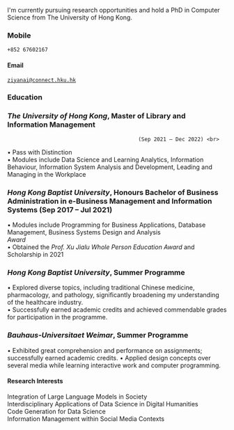 
I'm currently pursuing research opportunities and hold a PhD in Computer Science from The University of Hong Kong.

### Mobile  
<code>+852 67602167 </code>  
#### Email  
<code>ziyanai@connect.hku.hk </code>  

### Education  
### ***The University of Hong Kong***, Master of Library and Information Management <br> 
                                              (Sep 2021 – Dec 2022) <br> 

• Pass with Distinction <br> 
• Modules include Data Science and Learning Analytics, Information Behaviour, Information System Analysis and Development, Leading and Managing in the Workplace 

### ***Hong Kong Baptist University***, Honours Bachelor of Business Administration in e-Business Management and Information Systems         (Sep 2017 – Jul 2021) <br>

• Modules include Programming for Business Applications, Database Management, Business Systems Design and Analysis <br>
*Award* <br>
• Obtained the *Prof. Xu Jialu Whole Person Education Award* and Scholarship in 2021

### ***Hong Kong Baptist University***, Summer Programme <br>  

• Explored diverse topics, including traditional Chinese medicine, pharmacology, and pathology, significantly broadening my understanding of the healthcare industry. <br>
• Successfully earned academic credits and achieved commendable grades for participation in the programme. <br>

### ***Bauhaus-Universitaet Weimar***, Summer Programme <br>  
• Exhibited great comprehension and performance on assignments; successfully earned academic credits.
• Applied design concepts over several media while learning interactive work and computer programming.


#### Research Interests  
Integration of Large Language Models in Society   <br> 
Interdisciplinary Applications of Data Science in Digital Humanities   <br> 
Code Generation for Data Science  <br> 
Information Management within Social Media Contexts  <br> 